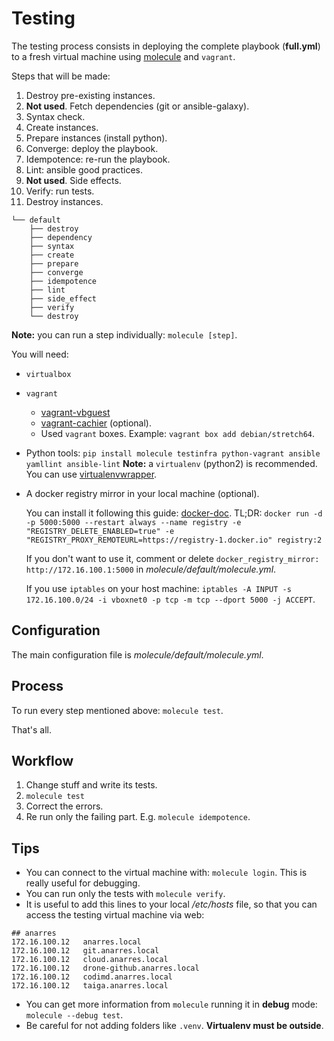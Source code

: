 # Testing

The testing process consists in deploying the complete playbook (**full.yml**)
to a fresh virtual machine using
[molecule](https://github.com/metacloud/molecule) and `vagrant`.

Steps that will be made:

1. Destroy pre-existing instances.
2. **Not used**. Fetch dependencies (git or ansible-galaxy).
3. Syntax check.
4. Create instances.
5. Prepare instances (install python).
5. Converge: deploy the playbook.
6. Idempotence: re-run the playbook.
7. Lint: ansible good practices.
8. **Not used**. Side effects.
9. Verify: run tests.
10. Destroy instances.

```
└── default
    ├── destroy
    ├── dependency
    ├── syntax
    ├── create
    ├── prepare
    ├── converge
    ├── idempotence
    ├── lint
    ├── side_effect
    ├── verify
    └── destroy
```

**Note:** you can run a step individually: `molecule [step]`.

You will need:

* `virtualbox`
* `vagrant`
	* [vagrant-vbguest](https://github.com/dotless-de/vagrant-vbguest)
	* [vagrant-cachier](https://github.com/fgrehm/vagrant-cachier) (optional).
	* Used `vagrant` boxes. Example: `vagrant box add debian/stretch64`.
* Python tools: `pip install molecule testinfra python-vagrant ansible yamllint ansible-lint`
**Note:** a `virtualenv` (python2) is recommended. You can use
[virtualenvwrapper](https://virtualenvwrapper.readthedocs.io/en/latest/).
* A docker registry mirror in your local machine (optional).

	You can install it following this guide: [docker-doc](https://docs.docker.com/registry/recipes/mirror/).
	TL;DR: `docker run -d -p 5000:5000 --restart always --name registry -e "REGISTRY_DELETE_ENABLED=true" -e "REGISTRY_PROXY_REMOTEURL=https://registry-1.docker.io" registry:2`

	If you don't want to use it, comment or delete `docker_registry_mirror: http://172.16.100.1:5000`
	in *molecule/default/molecule.yml*.

	If you use `iptables` on your host machine:
	`iptables -A INPUT -s 172.16.100.0/24 -i vboxnet0 -p tcp -m tcp --dport 5000 -j ACCEPT`.

## Configuration

The main configuration file is *molecule/default/molecule.yml*.

## Process

To run every step mentioned above: `molecule test`.

That's all.

## Workflow

1. Change stuff and write its tests.
2. `molecule test`
3. Correct the errors.
4. Re run only the failing part. E.g. `molecule idempotence`.

## Tips

* You can connect to the virtual machine with: `molecule login`. This is really useful for debugging.
* You can run only the tests with `molecule verify`.
* It is useful to add this lines to your local */etc/hosts* file, so that you can access the testing virtual machine via web:
```
## anarres
172.16.100.12	anarres.local
172.16.100.12	git.anarres.local
172.16.100.12	cloud.anarres.local
172.16.100.12	drone-github.anarres.local
172.16.100.12	codimd.anarres.local
172.16.100.12	taiga.anarres.local
```
* You can get more information from `molecule` running it in **debug** mode: `molecule --debug test`.
* Be careful for not adding folders like `.venv`. **Virtualenv must be outside**.
